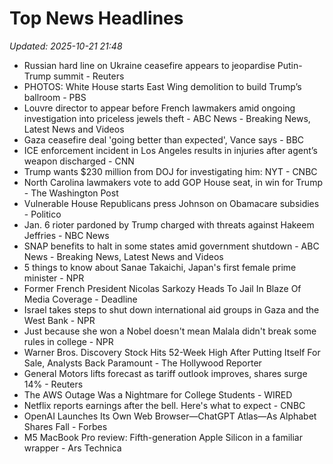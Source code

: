 # Top News Headlines

_Updated: 2025-10-21 21:48_

- Russian hard line on Ukraine ceasefire appears to jeopardise Putin-Trump summit - Reuters
- PHOTOS: White House starts East Wing demolition to build Trump’s ballroom - PBS
- Louvre director to appear before French lawmakers amid ongoing investigation into priceless jewels theft - ABC News - Breaking News, Latest News and Videos
- Gaza ceasefire deal 'going better than expected', Vance says - BBC
- ICE enforcement incident in Los Angeles results in injuries after agent’s weapon discharged - CNN
- Trump wants $230 million from DOJ for investigating him: NYT - CNBC
- North Carolina lawmakers vote to add GOP House seat, in win for Trump - The Washington Post
- Vulnerable House Republicans press Johnson on Obamacare subsidies - Politico
- Jan. 6 rioter pardoned by Trump charged with threats against Hakeem Jeffries - NBC News
- SNAP benefits to halt in some states amid government shutdown - ABC News - Breaking News, Latest News and Videos
- 5 things to know about Sanae Takaichi, Japan's first female prime minister - NPR
- Former French President Nicolas Sarkozy Heads To Jail In Blaze Of Media Coverage - Deadline
- Israel takes steps to shut down international aid groups in Gaza and the West Bank - NPR
- Just because she won a Nobel doesn't mean Malala didn't break some rules in college - NPR
- Warner Bros. Discovery Stock Hits 52-Week High After Putting Itself For Sale, Analysts Back Paramount - The Hollywood Reporter
- General Motors lifts forecast as tariff outlook improves, shares surge 14% - Reuters
- The AWS Outage Was a Nightmare for College Students - WIRED
- Netflix reports earnings after the bell. Here's what to expect - CNBC
- OpenAI Launches Its Own Web Browser—ChatGPT Atlas—As Alphabet Shares Fall - Forbes
- M5 MacBook Pro review: Fifth-generation Apple Silicon in a familiar wrapper - Ars Technica